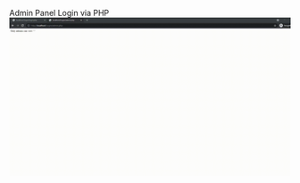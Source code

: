 Admin Panel Login via PHP
<img src="https://raw.githubusercontent.com/mixass/Login-Panel/main/login.gif"> </img>
